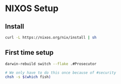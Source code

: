# NIXOS Setup

## Install

```bash
curl -L https://nixos.org/nix/install | sh
```

## First time setup

```bash
darwin-rebuild switch --flake .#Prosecutor

# We only have to do this once because of #security
chsh -s $(which fish)
```

